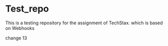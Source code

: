 # Test_repo
This is a testing repository for the assignment of TechStax. which is based on Webhooks

change 13
